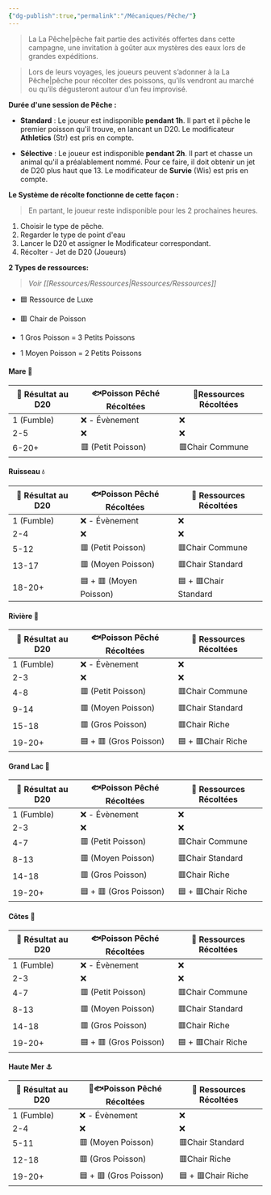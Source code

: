 ```yaml
---
{"dg-publish":true,"permalink":"/Mécaniques/Pêche/"}
---
```


> La La Pêche|pêche fait partie des activités offertes dans cette campagne, une invitation à goûter aux mystères des eaux lors de grandes expéditions.

> Lors de leurs voyages, les joueurs peuvent s’adonner à la La Pêche|pêche pour récolter des poissons, qu’ils vendront au marché ou qu’ils dégusteront autour d’un feu improvisé.

**Durée d'une session de Pêche :** 

- **Standard** : 
Le joueur est indisponible **pendant 1h**. Il part et il pêche le premier poisson qu'il trouve, en lancant un D20. Le modificateur **Athletics** (Str) est pris en compte.

- **Sélective** : 
Le joueur est indisponible **pendant 2h**. Il part et chasse un animal qu'il a préalablement nommé. Pour ce faire, il doit obtenir un jet de D20 plus haut que 13. Le modificateur de **Survie** (Wis) est pris en compte.

**Le Système de récolte fonctionne de cette façon  :**

> En partant, le joueur reste indisponible pour les 2 prochaines heures.

1. Choisir le type de pêche.
2. Regarder le type de point d'eau
3. Lancer le D20 et assigner le Modificateur correspondant.
4. Récolter - Jet de D20 (Joueurs)

**2 Types de ressources:** 

> *Voir [[Ressources/Ressources\|Ressources/Ressources]]*

- 🟦 Ressource de Luxe
- 🟥 Chair de Poisson


- 1 Gros Poisson = 3 Petits Poissons
- 1 Moyen Poisson = 2 Petits Poissons
#### Mare 🐸
| 🎲 Résultat au D20 | 🐟Poisson Pêché Récoltées | 🏹Ressources Récoltées |
| ------------------ | ------------------------- | ---------------------- |
| 1 (Fumble)         | ❌ - Évènement             | ❌                      |
| 2-5                | ❌                         | ❌                      |
| 6-20+              | 🟥 (Petit Poisson)        | 🟥Chair Commune        |

#### Ruisseau 💧
| 🎲 Résultat au D20 | 🐟Poisson Pêché Récoltées | 🏹 Ressources Récoltées |
| ------------------ | ------------------------- | ----------------------- |
| 1 (Fumble)         | ❌ - Évènement             | ❌                       |
| 2-4                | ❌                         | ❌                       |
| 5-12               | 🟥 (Petit Poisson)        | 🟥Chair Commune         |
| 13-17              | 🟥 (Moyen Poisson)        | 🟥Chair Standard        |
| 18-20+             | 🟦 + 🟥 (Moyen Poisson)   | 🟦 + 🟥Chair Standard   |

#### Rivière 🌊
| 🎲 Résultat au D20 | 🐟Poisson Pêché Récoltées | 🏹 Ressources Récoltées |
| ------------------ | ------------------------- | ----------------------- |
| 1 (Fumble)         | ❌ - Évènement             | ❌                       |
| 2-3                | ❌                         | ❌                       |
| 4-8                | 🟥 (Petit Poisson)        | 🟥Chair Commune         |
| 9-14               | 🟥 (Moyen Poisson)        | 🟥Chair Standard        |
| 15-18              | 🟥 (Gros Poisson)         | 🟥Chair Riche           |
| 19-20+             | 🟦 + 🟥 (Gros Poisson)    | 🟦 + 🟥Chair Riche      |

#### Grand Lac 🌊
| 🎲 Résultat au D20 | 🐟Poisson Pêché Récoltées | 🏹 Ressources Récoltées |
| ------------------ | ------------------------- | ----------------------- |
| 1 (Fumble)         | ❌ - Évènement             | ❌                       |
| 2-3                | ❌                         | ❌                       |
| 4-7                | 🟥 (Petit Poisson)        | 🟥Chair Commune         |
| 8-13               | 🟥 (Moyen Poisson)        | 🟥Chair Standard        |
| 14-18              | 🟥 (Gros Poisson)         | 🟥Chair Riche           |
| 19-20+             | 🟦 + 🟥 (Gros Poisson)    | 🟦 + 🟥Chair Riche      |

#### Côtes 🌊
| 🎲 Résultat au D20 | 🐟Poisson Pêché Récoltées | 🏹 Ressources Récoltées |
| ------------------ | ------------------------- | ----------------------- |
| 1 (Fumble)         | ❌ - Évènement             | ❌                       |
| 2-3                | ❌                         | ❌                       |
| 4-7                | 🟥 (Petit Poisson)        | 🟥Chair Commune         |
| 8-13               | 🟥 (Moyen Poisson)        | 🟥Chair Standard        |
| 14-18              | 🟥 (Gros Poisson)         | 🟥Chair Riche           |
| 19-20+             | 🟦 + 🟥 (Gros Poisson)    | 🟦 + 🟥Chair Riche      |

#### Haute Mer ⚓
| 🎲 Résultat au D20 | 🏹🐟Poisson Pêché Récoltées | 🏹 Ressources Récoltées |
| ------------------ | --------------------------- | ----------------------- |
| 1 (Fumble)         | ❌ - Évènement               | ❌                       |
| 2-4                | ❌                           | ❌                       |
| 5-11               | 🟥 (Moyen Poisson)          | 🟥Chair Standard        |
| 12-18              | 🟥 (Gros Poisson)           | 🟥Chair Riche           |
| 19-20+             | 🟦 + 🟥 (Gros Poisson)      | 🟦 + 🟥Chair Riche      |
